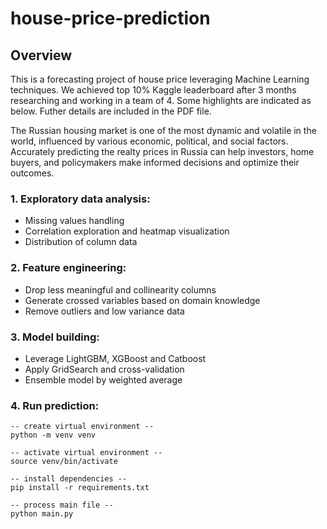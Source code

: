 # house-price-prediction

## Overview
This is a forecasting project of house price leveraging Machine Learning techniques. We achieved top 10% Kaggle leaderboard after 3 months researching and working in a team of 4. Some highlights are indicated as below. Futher details are included in the PDF file.

The Russian housing market is one of the most dynamic and volatile in the world, influenced by various economic, political, and social factors. Accurately predicting the realty prices in Russia can help investors, home buyers, and policymakers make informed decisions and optimize their outcomes. 

### 1. Exploratory data analysis:
- Missing values handling
- Correlation exploration and heatmap visualization
- Distribution of column data

### 2. Feature engineering:
- Drop less meaningful and collinearity columns
- Generate crossed variables based on domain knowledge
- Remove outliers and low variance data

### 3. Model building:
- Leverage LightGBM, XGBoost and Catboost  
- Apply GridSearch and cross-validation
- Ensemble model by weighted average

### 4. Run prediction:
```
-- create virtual environment -- 
python -m venv venv

-- activate virtual environment --
source venv/bin/activate

-- install dependencies -- 
pip install -r requirements.txt

-- process main file --
python main.py
```